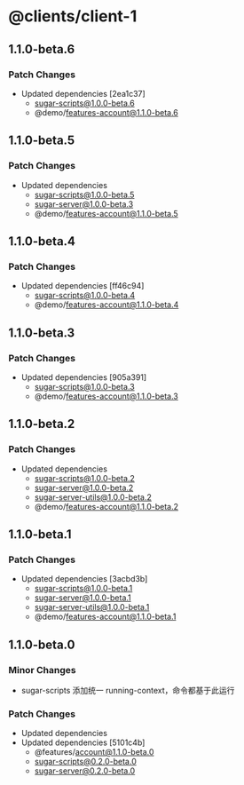 # @clients/client-1

## 1.1.0-beta.6

### Patch Changes

- Updated dependencies [2ea1c37]
  - sugar-scripts@1.0.0-beta.6
  - @demo/features-account@1.1.0-beta.6

## 1.1.0-beta.5

### Patch Changes

- Updated dependencies
  - sugar-scripts@1.0.0-beta.5
  - sugar-server@1.0.0-beta.3
  - @demo/features-account@1.1.0-beta.5

## 1.1.0-beta.4

### Patch Changes

- Updated dependencies [ff46c94]
  - sugar-scripts@1.0.0-beta.4
  - @demo/features-account@1.1.0-beta.4

## 1.1.0-beta.3

### Patch Changes

- Updated dependencies [905a391]
  - sugar-scripts@1.0.0-beta.3
  - @demo/features-account@1.1.0-beta.3

## 1.1.0-beta.2

### Patch Changes

- Updated dependencies
  - sugar-scripts@1.0.0-beta.2
  - sugar-server@1.0.0-beta.2
  - sugar-server-utils@1.0.0-beta.2
  - @demo/features-account@1.1.0-beta.2

## 1.1.0-beta.1

### Patch Changes

- Updated dependencies [3acbd3b]
  - sugar-scripts@1.0.0-beta.1
  - sugar-server@1.0.0-beta.1
  - sugar-server-utils@1.0.0-beta.1
  - @demo/features-account@1.1.0-beta.1

## 1.1.0-beta.0

### Minor Changes

- sugar-scripts 添加统一 running-context，命令都基于此运行

### Patch Changes

- Updated dependencies
- Updated dependencies [5101c4b]
  - @features/account@1.1.0-beta.0
  - sugar-scripts@0.2.0-beta.0
  - sugar-server@0.2.0-beta.0
